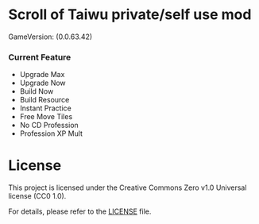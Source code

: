 ﻿# Scroll of Taiwu private/self use mod

GameVersion: (0.0.63.42)

### Current Feature
- Upgrade Max
- Upgrade Now
- Build Now
- Build Resource
- Instant Practice
- Free Move Tiles
- No CD Profession
- Profession XP Mult

# License
This project is licensed under the Creative Commons Zero v1.0 Universal license (CC0 1.0).

For details, please refer to the [LICENSE](LICENSE) file.